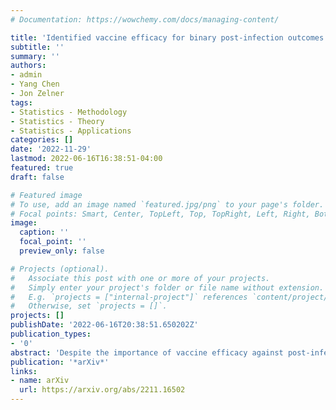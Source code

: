 ```yaml
---
# Documentation: https://wowchemy.com/docs/managing-content/

title: 'Identified vaccine efficacy for binary post-infection outcomes under misclassification without monotonicity'
subtitle: ''
summary: ''
authors:
- admin
- Yang Chen
- Jon Zelner
tags:
- Statistics - Methodology
- Statistics - Theory
- Statistics - Applications
categories: []
date: '2022-11-29'
lastmod: 2022-06-16T16:38:51-04:00
featured: true
draft: false

# Featured image
# To use, add an image named `featured.jpg/png` to your page's folder.
# Focal points: Smart, Center, TopLeft, Top, TopRight, Left, Right, BottomLeft, Bottom, BottomRight.
image:
  caption: ''
  focal_point: ''
  preview_only: false

# Projects (optional).
#   Associate this post with one or more of your projects.
#   Simply enter your project's folder or file name without extension.
#   E.g. `projects = ["internal-project"]` references `content/project/deep-learning/index.md`.
#   Otherwise, set `projects = []`.
projects: []
publishDate: '2022-06-16T20:38:51.650202Z'
publication_types:
- '0'
abstract: 'Despite the importance of vaccine efficacy against post-infection outcomes like transmission or severe illness, when formulated as principal stratum effects, these estimands are unidentifiable, even under strong assumptions that are rarely satisfied in real-world trials. We develop a novel method to nonparametrically point identify these effects while eliminating the assumptions of monotonicity and perfect measurements of infection and post-infection outcomes. Furthermore, we show our results immediately extend to multiple treatments. The results are applicable outside of vaccine efficacy due to the generality of the results. We show that our method can be applied to a variety of clinical trial settings where vaccine efficacy against infection and a post-infection outcome can be jointly inferred. This can yield new insights from existing vaccine efficacy trial data and will aid researchers in designing new multi-arm clinical trials.'
publication: '*arXiv*'
links:
- name: arXiv
  url: https://arxiv.org/abs/2211.16502
---
```

